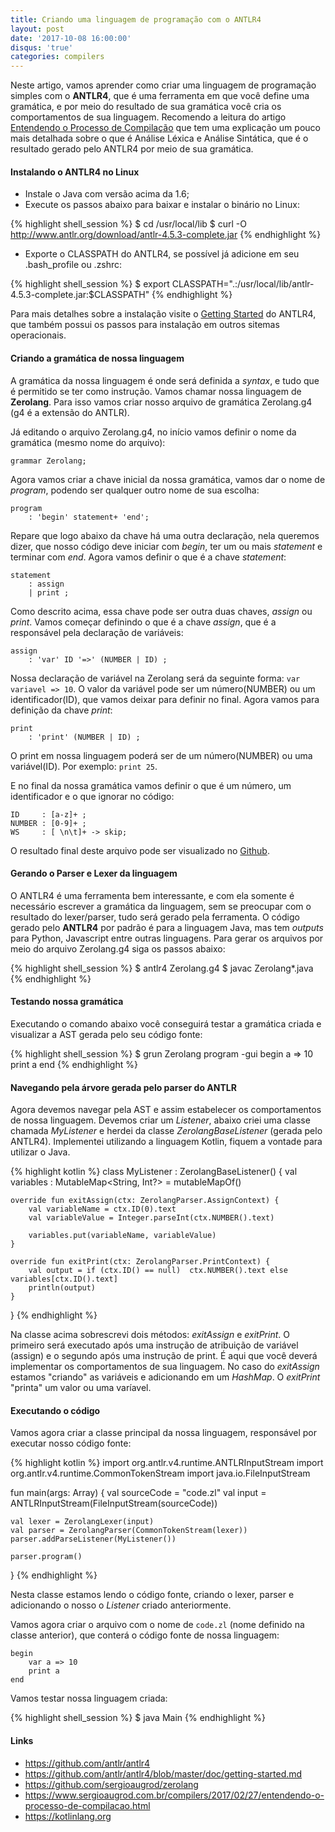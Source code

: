 ```yaml
---
title: Criando uma linguagem de programação com o ANTLR4
layout: post
date: '2017-10-08 16:00:00'
disqus: 'true'
categories: compilers
---
```


Neste artigo, vamos aprender como criar uma linguagem de programação simples com o **ANTLR4**, que é uma ferramenta em que você define uma gramática, e por meio do resultado de sua gramática você cria os comportamentos de sua linguagem. Recomendo a leitura do artigo [Entendendo o Processo de Compilação](https://www.sergioaugrod.com.br/compilers/2017/02/27/entendendo-o-processo-de-compilacao.html) que tem uma explicação um pouco mais detalhada sobre o que é Análise Léxica e Análise Sintática, que é o resultado gerado pelo ANTLR4 por meio de sua gramática.

#### Instalando o ANTLR4 no Linux

- Instale o Java com versão acima da 1.6;
- Execute os passos abaixo para baixar e instalar o binário no Linux:

{% highlight shell_session %}
$ cd /usr/local/lib
$ curl -O http://www.antlr.org/download/antlr-4.5.3-complete.jar
{% endhighlight %}

- Exporte o CLASSPATH do ANTLR4, se possível já adicione em seu .bash_profile ou .zshrc:

{% highlight shell_session %}
$ export CLASSPATH=".:/usr/local/lib/antlr-4.5.3-complete.jar:$CLASSPATH"
{% endhighlight %}

Para mais detalhes sobre a instalação visite o [Getting Started](https://github.com/antlr/antlr4/blob/master/doc/getting-started.md) do ANTLR4, que também possui os passos para instalação em outros sitemas operacionais.

#### Criando a gramática de nossa linguagem

A gramática da nossa linguagem é onde será definida a *syntax*, e tudo que é permitido se ter como instrução. Vamos chamar nossa linguagem de **Zerolang**. Para isso vamos criar nosso arquivo de gramática Zerolang.g4 (g4 é a extensão do ANTLR).

Já editando o arquivo Zerolang.g4, no início vamos definir o nome da gramática (mesmo  nome do arquivo):

```
grammar Zerolang;
```

Agora vamos criar a chave inicial da nossa gramática, vamos dar o nome de *program*, podendo ser qualquer outro nome de sua escolha:

```
program
    : 'begin' statement+ 'end';
```

Repare que logo abaixo da chave há uma outra declaração, nela queremos dizer, que nosso código deve iniciar com *begin*, ter um ou mais *statement* e terminar com *end*.  Agora vamos definir o que é a chave *statement*:

```
statement
    : assign
    | print ;
```

Como descrito acima, essa chave pode ser outra duas chaves, *assign* ou *print*. Vamos começar definindo o que é a chave *assign*, que é a responsável pela declaração de variáveis:

```
assign
    : 'var' ID '=>' (NUMBER | ID) ;
```

Nossa declaração de variável na Zerolang será da seguinte forma: `var variavel => 10`. O valor da variável pode ser um número(NUMBER) ou um identificador(ID), que vamos deixar para definir no final. Agora vamos para definição da chave *print*:

```
print
    : 'print' (NUMBER | ID) ;
```

O print em nossa linguagem poderá ser de um número(NUMBER) ou uma variável(ID). Por exemplo: `print 25`.

E no final da nossa gramática vamos definir o que é um número, um identificador e o que ignorar no código:

```
ID     : [a-z]+ ;
NUMBER : [0-9]+ ;
WS     : [ \n\t]+ -> skip;
```

O resultado final deste arquivo pode ser visualizado no [Github](https://github.com/sergioaugrod/zerolang/blob/master/src/Zerolang.g4).

#### Gerando o Parser e Lexer da linguagem

O ANTLR4 é uma ferramenta bem interessante, e com ela somente é necessário escrever a gramática da linguagem, sem se preocupar com o resultado do lexer/parser, tudo será gerado pela ferramenta. O código gerado pelo **ANTLR4** por padrão é para a linguagem Java, mas tem *outputs* para Python, Javascript entre outras linguagens. Para gerar os arquivos por meio do arquivo Zerolang.g4 siga os passos abaixo:

{% highlight shell_session %}
$ antlr4 Zerolang.g4
$ javac Zerolang*.java
{% endhighlight %}

#### Testando nossa gramática

Executando o comando abaixo você conseguirá testar a gramática criada e visualizar a AST gerada pelo seu código fonte:

{% highlight shell_session %}
$ grun Zerolang program -gui
begin
a => 10
print a
end
{% endhighlight %}

#### Navegando pela árvore gerada pelo parser do ANTLR

Agora devemos navegar pela AST e assim estabelecer os comportamentos de nossa linguagem. Devemos criar um *Listener*, abaixo criei uma classe chamada *MyListener* e herdei da classe *ZerolangBaseListener* (gerada pelo ANTLR4). Implementei utilizando a linguagem Kotlin, fiquem a vontade para utilizar o Java.

{% highlight kotlin %}
class MyListener : ZerolangBaseListener() {
    val variables : MutableMap<String, Int?> = mutableMapOf()

    override fun exitAssign(ctx: ZerolangParser.AssignContext) {
        val variableName = ctx.ID(0).text
        val variableValue = Integer.parseInt(ctx.NUMBER().text)

        variables.put(variableName, variableValue)
    }

    override fun exitPrint(ctx: ZerolangParser.PrintContext) {
        val output = if (ctx.ID() == null)  ctx.NUMBER().text else variables[ctx.ID().text]
        println(output)
    }
}
{% endhighlight %}

Na classe acima sobrescrevi dois métodos: *exitAssign* e *exitPrint*. O primeiro será executado após uma instrução de atribuição de variável (assign) e o segundo após uma instrução de print. É aqui que você deverá implementar os comportamentos de sua linguagem. No caso do *exitAssign* estamos "criando" as variáveis e adicionando em um *HashMap*. O *exitPrint*  "printa" um valor ou uma varíavel.

#### Executando o código

Vamos agora criar a classe principal da nossa linguagem, responsável por executar nosso código fonte:

{% highlight kotlin %}
import org.antlr.v4.runtime.ANTLRInputStream
import org.antlr.v4.runtime.CommonTokenStream
import java.io.FileInputStream

fun main(args: Array<String>) {
    val sourceCode = "code.zl"
    val input = ANTLRInputStream(FileInputStream(sourceCode))

    val lexer = ZerolangLexer(input)
    val parser = ZerolangParser(CommonTokenStream(lexer))
    parser.addParseListener(MyListener())

    parser.program()
}
{% endhighlight %}

Nesta classe estamos lendo o código fonte, criando o lexer, parser e adicionando o nosso o *Listener* criado anteriormente.

Vamos agora criar o arquivo com o nome de `code.zl` (nome definido na classe anterior), que conterá o código fonte de nossa linguagem:

```
begin
    var a => 10
    print a
end
```

Vamos testar nossa linguagem criada:

{% highlight shell_session %}
$ java Main
{% endhighlight %}

#### Links

- https://github.com/antlr/antlr4
- https://github.com/antlr/antlr4/blob/master/doc/getting-started.md
- https://github.com/sergioaugrod/zerolang
- https://www.sergioaugrod.com.br/compilers/2017/02/27/entendendo-o-processo-de-compilacao.html
- https://kotlinlang.org
